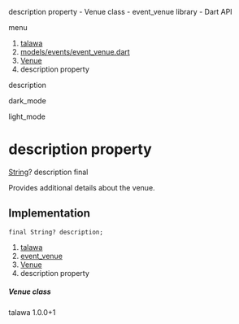 




description property - Venue class - event\_venue library - Dart API







menu

1. [talawa](../../index.html)
2. [models/events/event\_venue.dart](../../file-___home_harshil_Desktop_open-source_palisadoes_talawa_lib_models_events_event_venue/)
3. [Venue](../../file-___home_harshil_Desktop_open-source_palisadoes_talawa_lib_models_events_event_venue/Venue-class.html)
4. description property

description


dark\_mode

light\_mode




# description property


[String](https://api.flutter.dev/flutter/dart-core/String-class.html)?
description
final

Provides additional details about the venue.


## Implementation

```
final String? description;
```

 


1. [talawa](../../index.html)
2. [event\_venue](../../file-___home_harshil_Desktop_open-source_palisadoes_talawa_lib_models_events_event_venue/)
3. [Venue](../../file-___home_harshil_Desktop_open-source_palisadoes_talawa_lib_models_events_event_venue/Venue-class.html)
4. description property

##### Venue class





talawa
1.0.0+1







